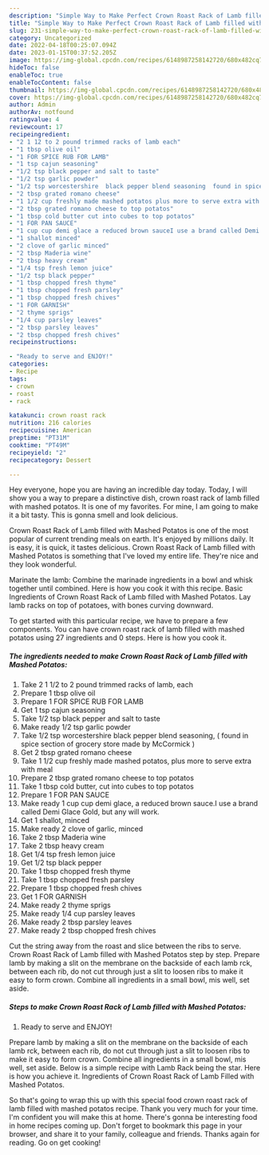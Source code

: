 ```yaml
---
description: "Simple Way to Make Perfect Crown Roast Rack of Lamb filled with Mashed Potatos"
title: "Simple Way to Make Perfect Crown Roast Rack of Lamb filled with Mashed Potatos"
slug: 231-simple-way-to-make-perfect-crown-roast-rack-of-lamb-filled-with-mashed-potatos
category: Uncategorized
date: 2022-04-18T00:25:07.094Z
date: 2023-01-15T00:37:52.205Z
image: https://img-global.cpcdn.com/recipes/6148987258142720/680x482cq70/crown-roast-rack-of-lamb-filled-with-mashed-potatos-recipe-main-photo.jpg
hideToc: false
enableToc: true
enableTocContent: false
thumbnail: https://img-global.cpcdn.com/recipes/6148987258142720/680x482cq70/crown-roast-rack-of-lamb-filled-with-mashed-potatos-recipe-main-photo.jpg
cover: https://img-global.cpcdn.com/recipes/6148987258142720/680x482cq70/crown-roast-rack-of-lamb-filled-with-mashed-potatos-recipe-main-photo.jpg
author: Admin
authorAv: notfound
ratingvalue: 4
reviewcount: 17
recipeingredient:
- "2 1 12 to 2 pound trimmed racks of lamb each"
- "1 tbsp olive oil"
- "1 FOR SPICE RUB FOR LAMB"
- "1 tsp cajun seasoning"
- "1/2 tsp black pepper and salt to taste"
- "1/2 tsp garlic powder"
- "1/2 tsp worcestershire  black pepper blend seasoning  found in spice section of grocery store made by McCormick "
- "2 tbsp grated romano cheese"
- "1 1/2 cup freshly made mashed potatos plus more to serve extra with meal"
- "2 tbsp grated romano cheese to top potatos"
- "1 tbsp cold butter cut into cubes to top potatos"
- "1 FOR PAN SAUCE"
- "1 cup cup demi glace a reduced brown sauceI use a brand called Demi Glace Gold but any will work"
- "1 shallot minced"
- "2 clove of garlic minced"
- "2 tbsp Maderia wine"
- "2 tbsp heavy cream"
- "1/4 tsp fresh lemon juice"
- "1/2 tsp black pepper"
- "1 tbsp chopped fresh thyme"
- "1 tbsp chopped fresh parsley"
- "1 tbsp chopped fresh chives"
- "1 FOR GARNISH"
- "2 thyme sprigs"
- "1/4 cup parsley leaves"
- "2 tbsp parsley leaves"
- "2 tbsp chopped fresh chives"
recipeinstructions:

- "Ready to serve and ENJOY!"
categories:
- Recipe
tags:
- crown
- roast
- rack

katakunci: crown roast rack 
nutrition: 216 calories
recipecuisine: American
preptime: "PT31M"
cooktime: "PT49M"
recipeyield: "2"
recipecategory: Dessert

---
```



Hey everyone, hope you are having an incredible day today. Today, I will show you a way to prepare a distinctive dish, crown roast rack of lamb filled with mashed potatos. It is one of my favorites. For mine, I am going to make it a bit tasty. This is gonna smell and look delicious.

Crown Roast Rack of Lamb filled with Mashed Potatos is one of the most popular of current trending meals on earth. It's enjoyed by millions daily. It is easy, it is quick, it tastes delicious. Crown Roast Rack of Lamb filled with Mashed Potatos is something that I've loved my entire life. They're nice and they look wonderful.

Marinate the lamb: Combine the marinade ingredients in a bowl and whisk together until combined. Here is how you cook it with this recipe. Basic Ingredients of Crown Roast Rack of Lamb filled with Mashed Potatos. Lay lamb racks on top of potatoes, with bones curving downward.


To get started with this particular recipe, we have to prepare a few components. You can have crown roast rack of lamb filled with mashed potatos using 27 ingredients and 0 steps. Here is how you cook it.

<!--inarticleads1-->

##### The ingredients needed to make Crown Roast Rack of Lamb filled with Mashed Potatos:

1. Take 2 1 1/2 to 2 pound trimmed racks of lamb, each
1. Prepare 1 tbsp olive oil
1. Prepare 1 FOR SPICE RUB FOR LAMB
1. Get 1 tsp cajun seasoning
1. Take 1/2 tsp black pepper and salt to taste
1. Make ready 1/2 tsp garlic powder
1. Take 1/2 tsp worcestershire  black pepper blend seasoning, ( found in spice section of grocery store made by McCormick )
1. Get 2 tbsp grated romano cheese
1. Take 1 1/2 cup freshly made mashed potatos, plus more to serve extra with meal
1. Prepare 2 tbsp grated romano cheese to top potatos
1. Take 1 tbsp cold butter, cut into cubes to top potatos
1. Prepare 1 FOR PAN SAUCE
1. Make ready 1 cup cup demi glace, a reduced brown sauce.I use a brand called Demi Glace Gold, but any will work.
1. Get 1 shallot, minced
1. Make ready 2 clove of garlic, minced
1. Take 2 tbsp Maderia wine
1. Take 2 tbsp heavy cream
1. Get 1/4 tsp fresh lemon juice
1. Get 1/2 tsp black pepper
1. Take 1 tbsp chopped fresh thyme
1. Take 1 tbsp chopped fresh parsley
1. Prepare 1 tbsp chopped fresh chives
1. Get 1 FOR GARNISH
1. Make ready 2 thyme sprigs
1. Make ready 1/4 cup parsley leaves
1. Make ready 2 tbsp parsley leaves
1. Make ready 2 tbsp chopped fresh chives


Cut the string away from the roast and slice between the ribs to serve. Crown Roast Rack of Lamb filled with Mashed Potatos step by step. Prepare lamb by making a slit on the membrane on the backside of each lamb rck, between each rib, do not cut through just a slit to loosen ribs to make it easy to form crown. Combine all ingredients in a small bowl, mis well, set aside. 

<!--inarticleads2-->

##### Steps to make Crown Roast Rack of Lamb filled with Mashed Potatos:


1. Ready to serve and ENJOY!

Prepare lamb by making a slit on the membrane on the backside of each lamb rck, between each rib, do not cut through just a slit to loosen ribs to make it easy to form crown. Combine all ingredients in a small bowl, mis well, set aside. Below is a simple recipe with Lamb Rack being the star. Here is how you achieve it. Ingredients of Crown Roast Rack of Lamb Filled with Mashed Potatos. 

So that's going to wrap this up with this special food crown roast rack of lamb filled with mashed potatos recipe. Thank you very much for your time. I'm confident you will make this at home. There's gonna be interesting food in home recipes coming up. Don't forget to bookmark this page in your browser, and share it to your family, colleague and friends. Thanks again for reading. Go on get cooking!
